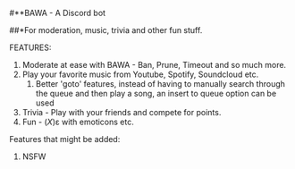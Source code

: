 #**BAWA - A Discord bot

##*For moderation, music, trivia and other fun stuff.

FEATURES:
1. Moderate at ease with BAWA - Ban, Prune, Timeout and so much more.
2. Play your favorite music from Youtube, Spotify, Soundcloud etc.
   1) Better 'goto' features, instead of having to manually search through the queue and then play a song, an insert to queue option can be used <!-- instead of having to add the song to queue and then reposition the song to desired position --> 
3. Trivia - Play with your friends and compete for points.
4. Fun - (_X_)ε with emoticons etc. <!-- No game will be added that is time consuming and stupid. -->

Features that might be added:
1. NSFW 
